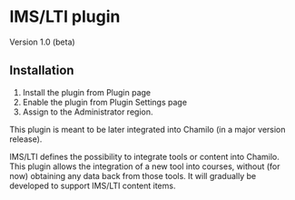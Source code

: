 IMS/LTI plugin
===

Version 1.0 (beta)

Installation
------------
1. Install the plugin from Plugin page
2. Enable the plugin from Plugin Settings page
3. Assign to the Administrator region.

This plugin is meant to be later integrated into Chamilo (in a major version release).

IMS/LTI defines the possibility to integrate tools or content into Chamilo.
This plugin allows the integration of a new tool into courses, without (for now) obtaining any data back from those tools.
It will gradually be developed to support IMS/LTI content items.